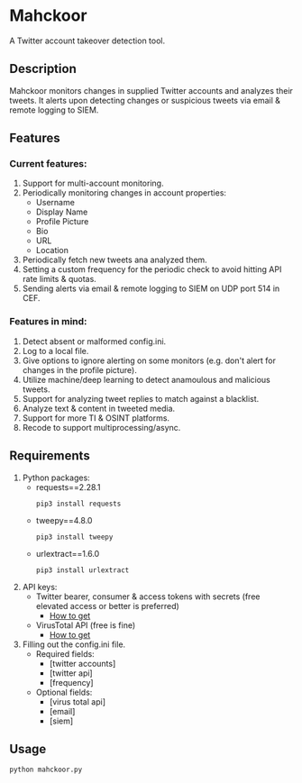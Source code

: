 # Mahckoor
A Twitter account takeover detection tool.
## Description
Mahckoor monitors changes in supplied Twitter accounts and analyzes their tweets. It alerts upon detecting changes or suspicious tweets via email & remote logging to SIEM.  
## Features
### Current features:
1. Support for multi-account monitoring.
2. Periodically monitoring changes in account properties:
   - Username
   - Display Name
   - Profile Picture
   - Bio
   - URL
   - Location  
3. Periodically fetch new tweets ana analyzed them.
4. Setting a custom frequency for the periodic check to avoid hitting API rate limits & quotas.
5. Sending alerts via email & remote logging to SIEM on UDP port 514 in CEF.  
### Features in mind:
1. Detect absent or malformed config.ini.
2. Log to a local file.
3. Give options to ignore alerting on some monitors (e.g. don't alert for changes in the profile picture).
4. Utilize machine/deep learning to detect anamoulous and malicious tweets.
5. Support for analyzing tweet replies to match against a blacklist.
6. Analyze text & content in tweeted media.
7. Support for more TI & OSINT platforms.
9. Recode to support multiprocessing/async.
## Requirements
1. Python packages:
   - requests==2.28.1
      ```
      pip3 install requests
      ```
   - tweepy==4.8.0
      ```
      pip3 install tweepy
      ```
   - urlextract==1.6.0
      ```
      pip3 install urlextract
      ```
2. API keys:
   - Twitter bearer, consumer & access tokens with secrets (free elevated access or better is preferred)
      - [How to get](https://developer.twitter.com/en/docs/tutorials/step-by-step-guide-to-making-your-first-request-to-the-twitter-api-v2)
   - VirusTotal API (free is fine)
      - [How to get](https://support.virustotal.com/hc/en-us/articles/115002088769-Please-give-me-an-API-key)
3. Filling out the config.ini file.
   - Required fields:
      - [twitter accounts]
      - [twitter api]
      - [frequency]
   - Optional fields:
      - [virus total api]
      - [email]
      - [siem]
## Usage
   ```
   python mahckoor.py
   ```
